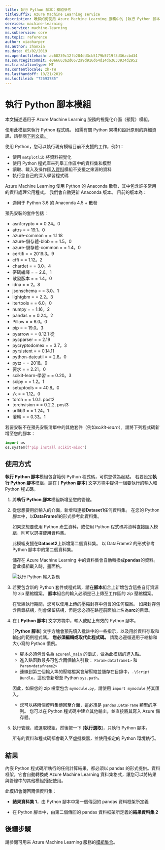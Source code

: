 ```yaml
---
title: 執行 Python 腳本：模組參考
titleSuffix: Azure Machine Learning service
description: 瞭解如何使用 Azure Machine Learning 服務中的 [執行 Python 腳本] 模組來執行 Python 程式碼。
services: machine-learning
ms.service: machine-learning
ms.subservice: core
ms.topic: reference
author: xiaoharper
ms.author: zhanxia
ms.date: 05/02/2019
ms.openlocfilehash: ac68239c12fb284dd3cb5179b5719f3d36acbd34
ms.sourcegitcommit: e0e6663a2d6672a9d916d64d14d63633934d2952
ms.translationtype: MT
ms.contentlocale: zh-TW
ms.lasthandoff: 10/21/2019
ms.locfileid: "72693785"
---
```

# <a name="execute-python-script-module"></a>執行 Python 腳本模組

本文描述適用于 Azure Machine Learning 服務的視覺化介面（預覽）模組。

使用此模組來執行 Python 程式碼。 如需有關 Python 架構和設計原則的詳細資訊，請參閱[下列文章。](https://docs.microsoft.com/azure/machine-learning/machine-learning-execute-python-scripts)

使用 Python，您可以執行現有模組目前不支援的工作，例如：

+ 使用 `matplotlib` 將資料視覺化
+ 使用 Python 程式庫來列舉工作區中的資料集和模型
+ 讀取、載入及操作匯[入資料](./import-data.md)模組不支援之來源的資料
+ 執行您自己的深入學習程式碼 


Azure Machine Learning 使用 Python 的 Anaconda 散發，其中包含許多常用的資料處理公用程式。 我們會自動更新 Anaconda 版本。 目前的版本為：
 -  適用于 Python 3.6 的 Anaconda 4.5 + 散發 

預先安裝的套件包括：
-  asn1crypto = = 0.24。0
- attrs = = 19.1。0
- azure-common = = 1.1.18
- azure-儲存體-blob = = 1.5。0
- azure-儲存體-common = = 1.4。0
- certifi = = 2019.3。9
- cffi = = 1.12。2
- chardet = = 3.0。4
- 密碼編譯 = = 2.6。1
- 散發版本 = = 1.4。0
- idna = = 2。8
- jsonschema = = 3.0。1
- lightgbm = = 2.2。3
- itertools = = 6.0。0
- numpy = = 1.16。2
- pandas = = 0.24。2
- Pillow = = 6.0。0
- pip = = 19.0。3
- pyarrow = = 0.12.1 從
- pycparser = = 2.19
- pycryptodomex = = 3.7。3
- pyrsistent = = 0.14.11
- python-dateutil = = 2.8。0
- pytz = = 2018。9
- 要求 = = 2.21。0
- scikit-learn-學習 = = 0.20。3
- scipy = = 1.2。1
- setuptools = = 40.8。0
- 六 = = 1.12。0
- torch = = 1.0.1. post2
- torchvision = = 0.2.2. post3
- urllib3 = = 1.24。1
- 滾輪 = = 0.33。1 

 若要安裝不在預先安裝清單中的其他套件（例如*scikit-learn*），請將下列程式碼新增至您的腳本： 

 ```python
import os
os.system(f"pip install scikit-misc")
```

## <a name="how-to-use"></a>使用方式

**執行 Python 腳本**模組包含範例 Python 程式碼，可供您做為起點。 若要設定**執行 Python 腳本**模組，請在 [ **Python 腳本**] 文字方塊中提供一組要執行的輸入和 Python 程式碼。

1. 將**執行 Python 腳本**模組新增至您的管線。

2. 從您想要用於輸入的介面，新增和連接**Dataset1**任何資料集。 在您的 Python 腳本中，以**DataFrame1**的形式參考此資料集。

    如果您想要使用 Python 產生資料，或使用 Python 程式碼將資料直接匯入模組，則可以選擇使用資料集。

    此模組支援在**Dataset2**上新增第二個資料集。 以 DataFrame2 的形式參考 Python 腳本中的第二個資料集。

    儲存在 Azure Machine Learning 中的資料集會自動轉換成**pandas**的資料。當此模組載入時，畫面格。

    ![執行 Python 輸入對應](media/module/python-module.png)

4. 若要包含新的 Python 套件或程式碼，請在**腳本**組合上新增包含這些自訂資源的 zip 壓縮檔案。 **腳本**組合的輸入必須是已上傳至工作區的 zip 壓縮檔案。 

    在管線執行期間，您可以使用上傳的壓縮封存中包含的任何檔案。 如果封存包含目錄結構，則會保留結構，但是您必須在路徑前面加上名為**src**的目錄。

5. 在 [ **Python 腳本**] 文字方塊中，輸入或貼上有效的 Python 腳本。

    [ **Python 腳本**] 文字方塊會預先填入批註中的一些指示，以及用於資料存取和輸出的範例程式碼。 **您必須編輯或取代此程式碼。** 請務必遵循適用于縮排和大小寫的 Python 慣例。

    + 腳本必須包含名為 `azureml_main` 的函式，做為此模組的進入點。
    + 進入點函數最多可包含兩個輸入引數： `Param<dataframe1>` 和 `Param<dataframe2>`
    + 連線到第三個輸入埠的壓縮檔案會解壓縮並儲存在目錄中，`.\Script Bundle`，這也會新增至 Python `sys.path`。 

    因此，如果您的 zip 檔案包含 `mymodule.py`，請使用 `import mymodule` 將其匯入。

    + 您可以將兩個資料集傳回至介面，這必須是 `pandas.DataFrame` 類型的序列。 您可以在 Python 程式碼中建立其他輸出，並直接將其寫入 Azure 儲存體。

6. 執行管線，或選取模組，然後按一下 [**執行選取**]，只執行 Python 腳本。

    所有的資料和程式碼都會載入至虛擬機器，並使用指定的 Python 環境執行。

## <a name="results"></a>結果

內嵌 Python 程式碼所執行的任何計算結果，都必須以 pandas 的形式提供。資料框架，它會自動轉換成 Azure Machine Learning 資料集格式，讓您可以將結果與管線中的其他模組搭配使用。

此模組會傳回兩個資料集：  
  
+ **結果資料集 1**，由 Python 腳本中第一個傳回的 pandas 資料框架所定義

+ 在 Python 腳本中，由第二個傳回的 pandas 資料框架所定義的**結果資料集 2**


## <a name="next-steps"></a>後續步驟

請參閱可用來 Azure Machine Learning 服務的[模組集合](module-reference.md)。 